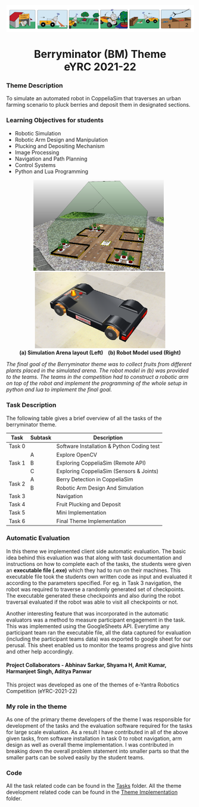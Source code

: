 <div align = "center"><img src="./Images/berryminator_theme1.png" alt="im1" width=900><h1>Berryminator (BM) Theme<br> eYRC 2021-22</h1>

</div>

### Theme Description
To simulate an automated robot in CoppeliaSim that traverses an urban farming scenario to pluck berries and deposit them in designated sections.

### Learning Objectives for students
- Robotic Simulation
- Robotic Arm Design and Manipulation 
- Plucking and Depositing Mechanism
- Image Processing
- Navigation and Path Planning
- Control Systems
- Python and Lua Programming

<div align = "center"><img src="./Images/arena.png" alt="img2" width=350> &nbsp;<img src="./Images/robot.png" alt="img2" width=350>
<br><b>(a) Simulation Arena layout (Left) &nbsp;&nbsp; (b) Robot Model used (Right) </b>

</div>

*The final goal of the Berryminator theme was to collect fruits from different plants placed in the simulated arena. The robot model in (b) was provided to the teams. The teams in the competition had to construct a robotic arm on top of the robot and implement the programming of the whole setup in python and lua to implement the final goal.*

### Task Description
The following table gives a brief overview of all the tasks of the berryminator theme.

<div align = "center">
<!-- <style type="text/css">
.tg  {border-collapse:collapse;border-spacing:0;}
.tg td{border-color:black;border-style:solid;border-width:1px;font-family:Arial, sans-serif;font-size:14px;
  overflow:hidden;padding:10px 5px;word-break:normal;}
.tg th{border-color:black;border-style:solid;border-width:1px;font-family:Arial, sans-serif;font-size:14px;
  font-weight:normal;overflow:hidden;padding:10px 5px;word-break:normal;}
.tg .tg-c3ow{border-color:inherit;text-align:center;vertical-align:top}
.tg .tg-7btt{border-color:inherit;font-weight:bold;text-align:center;vertical-align:top}
.tg .tg-0pky{border-color:inherit;text-align:left;vertical-align:top}
</style> -->
<table class="tg"><thead>
  <tr>
    <th class="tg-7btt">Task</th>
    <th class="tg-7btt">Subtask</th>
    <th class="tg-7btt">Description</th>
  </tr></thead>
<tbody>
  <tr>
    <td class="tg-c3ow">Task 0</td>
    <td class="tg-c3ow"></td>
    <td class="tg-0pky">Software Installation &amp; Python Coding test</td>
  </tr>
  <tr>
    <td class="tg-c3ow" rowspan="3">Task 1</td>
    <td class="tg-c3ow">A</td>
    <td class="tg-0pky">Explore OpenCV</td>
  </tr>
  <tr>
    <td class="tg-c3ow">B</td>
    <td class="tg-0pky">Exploring CoppeliaSim (Remote API)</td>
  </tr>
  <tr>
    <td class="tg-c3ow">C</td>
    <td class="tg-0pky">Exploring CoppeliaSim (Sensors &amp; Joints)</td>
  </tr>
  <tr>
    <td class="tg-c3ow" rowspan="2">Task 2</td>
    <td class="tg-c3ow">A</td>
    <td class="tg-0pky">Berry Detection in CoppeliaSim</td>
  </tr>
  <tr>
    <td class="tg-c3ow">B</td>
    <td class="tg-0pky">Robotic Arm Design And Simulation</td>
  </tr>
  <tr>
    <td class="tg-c3ow">Task 3</td>
    <td class="tg-c3ow"></td>
    <td class="tg-0pky">Navigation</td>
  </tr>
  <tr>
    <td class="tg-c3ow">Task 4</td>
    <td class="tg-c3ow"></td>
    <td class="tg-0pky">Fruit Plucking and Deposit</td>
  </tr>
  <tr>
    <td class="tg-c3ow">Task 5</td>
    <td class="tg-c3ow"></td>
    <td class="tg-0pky">Mini Implementation</td>
  </tr>
  <tr>
    <td class="tg-c3ow">Task 6</td>
    <td class="tg-c3ow"></td>
    <td class="tg-0pky">Final Theme Implementation</td>
  </tr>
</tbody></table>

</div>

### Automatic Evaluation
In this theme we implemented client side automatic evaluation. The basic idea behind this evaluation was that along with task documentation and instructions on how to complete each of the tasks, the students were given an **executable file (.exe)** which they had to run on their machines. This executable file took the students own written code as input and evaluated it according to the parameters specified. For eg. in Task 3 navigation, the robot was required to traverse a randomly generated set of checkpoints. The executable generated these checkpoints and also during the robot traversal evaluated if the robot was able to visit all checkpoints or not.

Another interesting feature that was incorporated in the automatic evaluators was a method to measure participant engagement in the task. This was implemented using the GoogleSheets API. Everytime any participant team ran the executable file, all the data captured for evaluation (including the participant teams data) was exported to google sheet for our perusal. This sheet enabled us to monitor the teams progress and give hints and other help accordingly.

#### **Project Collaborators** - Abhinav Sarkar, Shyama H, Amit Kumar, Harmanjeet Singh, Aditya Panwar
This project was developed as one of the themes of e-Yantra Robotics Competition (eYRC-2021-22)

### My role in the theme
As one of the primary theme developers of the theme I was responsible for development of the tasks and the evaluation software required for the tasks for large scale evaluation. As a result I have contributed in all of the above given tasks, from software installation in task 0 to robot navigation, arm design as well as overall theme implementation. I was contributed in breaking down the overall problem statement into smaller parts so that the smaller parts can be solved easily by the student teams.

### Code
All the task related code can be found in the [Tasks](./Tasks/) folder. All the theme development related code can be found in the [Theme Implementation](./Theme_Implementation) folder.